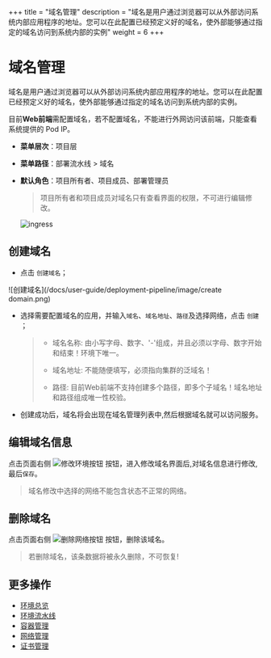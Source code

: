 ﻿+++
title = "域名管理"
description = "域名是用户通过浏览器可以从外部访问系统内部应用程序的地址。您可以在此配置已经预定义好的域名，使外部能够通过指定的域名访问到系统内部的实例"
weight = 6
+++


# 域名管理

域名是用户通过浏览器可以从外部访问系统内部应用程序的地址。您可以在此配置已经预定义好的域名，使外部能够通过指定的域名访问到系统内部的实例。

目前**Web前端**需配置域名，若不配置域名，不能进行外网访问该前端，只能查看系统提供的 Pod IP。

  - **菜单层次**：项目层
  - **菜单路径**：部署流水线 > 域名
  - **默认角色**：项目所有者、项目成员、部署管理员
    <blockquote class="note">
         项目所有者和项目成员对域名只有查看界面的权限，不可进行编辑修改。
      </blockquote>

    ![ingress](/docs/user-guide/deployment-pipeline/image/ingress.png) 

## 创建域名
- 点击 `创建域名`；

![创建域名](/docs/user-guide/deployment-pipeline/image/create domain.png) 

 - 选择需要配置域名的应用，并输入`域名`、`域名地址`、`路径`及选择网络，点击 `创建` ；
    
     <blockquote class="warning">

     - 域名名称: 由小写字母、数字、'-'组成，并且必须以字母、数字开始和结束！环境下唯一。
     
     - 域名地址: 不能随便填写，必须指向集群的泛域名！
     
     - 路径: 目前Web前端不支持创建多个路径，即多个子域名！域名地址和路径组成唯一性校验。
     
      </blockquote>

 - 创建成功后，域名将会出现在域名管理列表中,然后根据域名就可以访问服务。
  

## 编辑域名信息

点击页面右侧 ![修改环境按钮](/docs/user-guide/deployment-pipeline/image/update_network_button.png) 按钮，进入修改域名界面后,对域名信息进行修改,最后`保存`。
<blockquote class="note">
域名修改中选择的网络不能包含状态不正常的网络。
</blockquote>


## 删除域名

点击页面右侧 ![删除网络按钮](/docs/user-guide/deployment-pipeline/image/delete_network_button.png) 按钮，删除该域名。
<blockquote class="warning">
若删除域名，该条数据将被永久删除，不可恢复!
</blockquote>

## 更多操作
- [环境总览](../environments-overview)
- [环境流水线](../environment-pipeline)
- [容器管理](../container)
- [网络管理](../service)
- [证书管理](../certificate)
